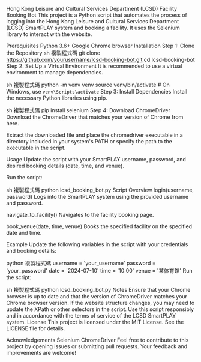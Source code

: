 Hong Kong Leisure and Cultural Services Department (LCSD) Facility Booking Bot
This project is a Python script that automates the process of logging into the Hong Kong Leisure and Cultural Services Department (LCSD) SmartPLAY system and booking a facility. It uses the Selenium library to interact with the website.

Prerequisites
Python 3.6+
Google Chrome browser
Installation
Step 1: Clone the Repository
sh
複製程式碼
git clone https://github.com/yourusername/lcsd-booking-bot.git
cd lcsd-booking-bot
Step 2: Set Up a Virtual Environment
It is recommended to use a virtual environment to manage dependencies.

sh
複製程式碼
python -m venv venv
source venv/bin/activate  # On Windows, use `venv\Scripts\activate`
Step 3: Install Dependencies
Install the necessary Python libraries using pip.

sh
複製程式碼
pip install selenium
Step 4: Download ChromeDriver
Download the ChromeDriver that matches your version of Chrome from here.

Extract the downloaded file and place the chromedriver executable in a directory included in your system's PATH or specify the path to the executable in the script.

Usage
Update the script with your SmartPLAY username, password, and desired booking details (date, time, and venue).

Run the script:

sh
複製程式碼
python lcsd_booking_bot.py
Script Overview
login(username, password)
Logs into the SmartPLAY system using the provided username and password.

navigate_to_facility()
Navigates to the facility booking page.

book_venue(date, time, venue)
Books the specified facility on the specified date and time.

Example
Update the following variables in the script with your credentials and booking details:

python
複製程式碼
username = 'your_username'
password = 'your_password'
date = '2024-07-10'
time = '10:00'
venue = '某体育馆'
Run the script:

sh
複製程式碼
python lcsd_booking_bot.py
Notes
Ensure that your Chrome browser is up to date and that the version of ChromeDriver matches your Chrome browser version.
If the website structure changes, you may need to update the XPath or other selectors in the script.
Use this script responsibly and in accordance with the terms of service of the LCSD SmartPLAY system.
License
This project is licensed under the MIT License. See the LICENSE file for details.

Acknowledgements
Selenium
ChromeDriver
Feel free to contribute to this project by opening issues or submitting pull requests. Your feedback and improvements are welcome!

